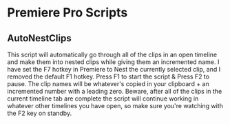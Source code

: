 # Premiere Pro Scripts

## AutoNestClips

This script will automatically go through all of the clips in an open timeline and make them into nested clips while giving them an incremented name. I have set the F7 hotkey in Premiere to Nest the currently selected clip, and I removed the default F1 hotkey. 
Press F1 to start the script & Press F2 to pause. The clip names will be whatever's copied in your clipboard + an incremented number with a leading zero.
Beware, after all of the clips in the current timeline tab are complete the script will continue working in whatever other timelines you have open, so make sure you're watching with the F2 key on standby.
